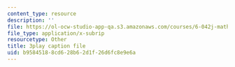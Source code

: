 ```yaml
---
content_type: resource
description: ''
file: https://ol-ocw-studio-app-qa.s3.amazonaws.com/courses/6-042j-mathematics-for-computer-science-spring-2015/b95845188cd628b62d1f26d6fc8e9e6a_-yo3YxfY47g.srt
file_type: application/x-subrip
resourcetype: Other
title: 3play caption file
uid: b9584518-8cd6-28b6-2d1f-26d6fc8e9e6a
---
```

